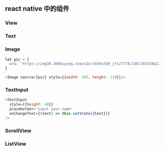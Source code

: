 ## react native 中的组件
### View
### Text
### Image
```javascript
let pic = {
  uri: 'https://img30.360buyimg.com/o2o/s550x550_jfs/t778/239/281536622/380091/e3814007/549bd507Nbf119e44.jpg'
}

<Image source={pic} style={{width: 193, height: 110}}/>
```
### TextInput
```javascript
<TextInput
  style={{height: 40}}
  placeholder="input your name"
  onChangeText={(text) => this.setState({text})}
/>
```
### ScrollView
### ListView
